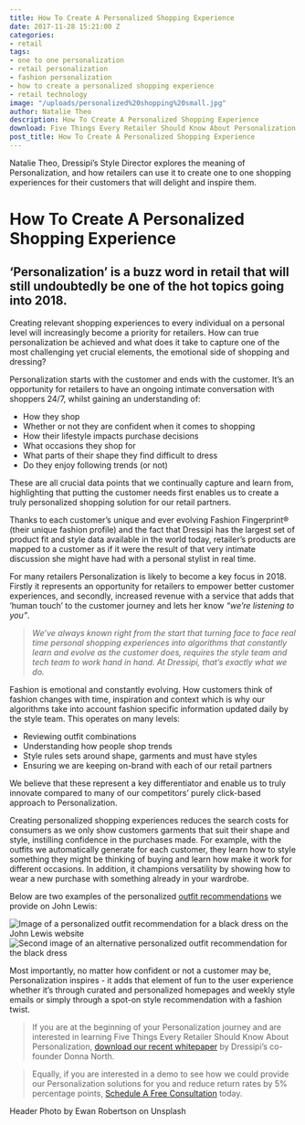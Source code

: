```yaml
---
title: How To Create A Personalized Shopping Experience
date: 2017-11-28 15:21:00 Z
categories:
- retail
tags:
- one to one personalization
- retail personalization
- fashion personalization
- how to create a personalized shopping experience
- retail technology
image: "/uploads/personalized%20shopping%20small.jpg"
author: Natalie Theo
description: How To Create A Personalized Shopping Experience
download: Five Things Every Retailer Should Know About Personalization
post_title: How To Create A Personalized Shopping Experience
---
```


Natalie Theo, Dressipi’s Style Director explores the meaning of Personalization, and how retailers can use it to create one to one shopping experiences for their customers that will delight and inspire them.

# How To Create A Personalized Shopping Experience

## ‘Personalization’ is a buzz word in retail that will still undoubtedly be one of the hot topics going into 2018.

Creating relevant shopping experiences to every individual on a personal level will increasingly become a priority for retailers. How can true personalization be achieved and what does it take to capture one of the most challenging yet crucial elements, the emotional side of shopping and dressing?

Personalization starts with the customer and ends with the customer. It’s an opportunity for retailers to have an ongoing intimate conversation with shoppers 24/7, whilst gaining an understanding of:

- How they shop
- Whether or not they are confident when it comes to shopping
- How their lifestyle impacts purchase decisions
- What occasions they shop for
- What parts of their shape they find difficult to dress
- Do they enjoy following trends (or not)

These are all crucial data points that we continually capture and learn from, highlighting that putting the customer needs first enables us to create a truly personalized shopping solution for our retail partners.

Thanks to each customer’s unique and ever evolving Fashion Fingerprint® (their unique fashion profile) and the fact that Dressipi has the largest set of product fit and style data available in the world today, retailer’s products are mapped to a customer as if it were the result of that very intimate discussion she might have had with a personal stylist in real time.

For many retailers Personalization is likely to become a key focus in 2018. Firstly it represents an opportunity for retailers to empower better customer experiences, and secondly, increased revenue with a service that adds that ‘human touch’ to the customer journey and lets her know _“we’re listening to you”_.

> _We’ve always known right from the start that turning face to face real time personal shopping experiences into algorithms that constantly learn and evolve as the customer does, requires the style team and tech team to work hand in hand. At Dressipi, that’s exactly what we do._

Fashion is emotional and constantly evolving. How customers think of fashion changes with time, inspiration and context which is why our algorithms take into account fashion specific information updated daily by the style team. This operates on many levels:

- Reviewing outfit combinations
- Understanding how people shop trends
- Style rules sets around shape, garments and must have styles
- Ensuring we are keeping on-brand with each of our retail partners

We believe that these represent a key differentiator and enable us to truly innovate compared to many of our competitors’ purely click-based approach to Personalization.

Creating personalized shopping experiences reduces the search costs for consumers as we only show customers garments that suit their shape and style, instilling confidence in the purchases made. For example, with the outfits we automatically generate for each customer, they learn how to style something they might be thinking of buying and learn how make it work for different occasions. In addition, it champions versatility by showing how to wear a new purchase with something already in your wardrobe.

Below are two examples of the personalized [outfit recommendations](https://dressipi.com/solutions/product-experience/) we provide on John Lewis:

![Image of a personalized outfit recommendation for a black dress on the John Lewis website](/uploads/JL_outfit_2.png) ![Second image of an alternative personalized outfit recommendation for the black dress](/uploads/JL_outfit_1.png)

Most importantly, no matter how confident or not a customer may be, Personalization inspires - it adds that element of fun to the user experience whether it’s through curated and personalized homepages and weekly style emails or simply through a spot-on style recommendation with a fashion twist.

> If you are at the beginning of your Personalization journey and are interested in learning Five Things Every Retailer Should Know About Personalization, [download our recent whitepaper](https://dressipi.com/downloads/five-things-every-retailer-should-know-about-personalization-whitepaper/) by Dressipi’s co-founder Donna North.

> Equally, if you are interested in a demo to see how we could provide our Personalization solutions for you and reduce return rates by 5% percentage points, [Schedule A Free Consultation](/company/demo/) today.

Header Photo by Ewan Robertson on Unsplash
